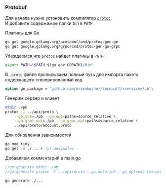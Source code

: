 ### Protobuf
Для начала нужно установить компилятор [`protoc`](https://github.com/protocolbuffers/protobuf/releases).  
И добавить содержимое папки bin в `PATH`  

Плагины для Go  
```bash
go get google.golang.org/protobuf/cmd/protoc-gen-go 
go get google.golang.org/grpc/cmd/protoc-gen-go-grpc
```
Убеждаемся что `protoc` найдет плагины в `PATH`
```bash
export PATH="$PATH:$(go env GOPATH)/bin"
```

В `.proto` файле прописываем полный путь для импорта пакета содержащего сгенерированный код 
```protobuf
option go_package = "github.com/orsenkucher/cocopuff/<service>/pb";
```

Генерим сервер и клиент
```bash
mkdir ./pb
protoc -I ../api/proto \
    --go_out=./pb --go_opt=paths=source_relative \
    --go-grpc_out=./pb --go-grpc_opt=paths=source_relative \
    ../api/proto/account.proto
```

Для обновления зависимостей
```bash
go mod tidy
go get -u ./... # тут аккуратно
```

Добавляем комментарий в main.go
```go
//go:generate mkdir ./pb
//go:generate protoc -I ../api/proto --go_out=./pb --go_opt=paths=source_relative --go-grpc_out=./pb --go-grpc_opt=paths=source_relative ../api/proto/account.proto
```
```bash
go generate ./...
```
